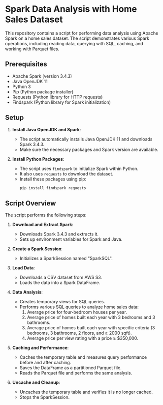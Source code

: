 # Spark Data Analysis with Home Sales Dataset

This repository contains a script for performing data analysis using Apache Spark on a home sales dataset. The script demonstrates various Spark operations, including reading data, querying with SQL, caching, and working with Parquet files. 

## Prerequisites

- Apache Spark (version 3.4.3)
- Java OpenJDK 11
- Python 3
- Pip (Python package installer)
- Requests (Python library for HTTP requests)
- Findspark (Python library for Spark initialization)

## Setup

1. **Install Java OpenJDK and Spark**:
   - The script automatically installs Java OpenJDK 11 and downloads Spark 3.4.3.
   - Make sure the necessary packages and Spark version are available.

2. **Install Python Packages**:
   - The script uses `findspark` to initialize Spark within Python.
   - It also uses `requests` to download the dataset.
   - Install these packages using pip:
     ```bash
     pip install findspark requests
     ```

## Script Overview

The script performs the following steps:

1. **Download and Extract Spark**:
   - Downloads Spark 3.4.3 and extracts it.
   - Sets up environment variables for Spark and Java.

2. **Create a Spark Session**:
   - Initializes a SparkSession named "SparkSQL".

3. **Load Data**:
   - Downloads a CSV dataset from AWS S3.
   - Loads the data into a Spark DataFrame.

4. **Data Analysis**:
   - Creates temporary views for SQL queries.
   - Performs various SQL queries to analyze home sales data:
     1. Average price for four-bedroom houses per year.
     2. Average price of homes built each year with 3 bedrooms and 3 bathrooms.
     3. Average price of homes built each year with specific criteria (3 bedrooms, 3 bathrooms, 2 floors, and ≥ 2000 sqft).
     4. Average price per view rating with a price ≥ $350,000.

5. **Caching and Performance**:
   - Caches the temporary table and measures query performance before and after caching.
   - Saves the DataFrame as a partitioned Parquet file.
   - Reads the Parquet file and performs the same analysis.

6. **Uncache and Cleanup**:
   - Uncaches the temporary table and verifies it is no longer cached.
   - Stops the SparkSession.